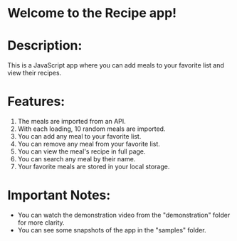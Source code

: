 # Welcome to the Recipe app!

# Description:
This is a JavaScript app where you can add meals to your favorite list and view their recipes.

# Features:
1. The meals are imported from an API.
2. With each loading, 10 random meals are imported.
3. You can add any meal to your favorite list.
4. You can remove any meal from your favorite list.
5. You can view the meal's recipe in full page.
6. You can search any meal by their name.
7. Your favorite meals are stored in your local storage.

# Important Notes:
* You can watch the demonstration video from the "demonstration" folder for more clarity.
* You can see some snapshots of the app in the "samples" folder.
